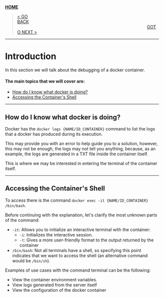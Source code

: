 [__HOME__](../../README.md)

> [< GO BACK](./4-images.md)&nbsp;&nbsp;&nbsp;&nbsp;&nbsp;&nbsp;&nbsp;&nbsp;&nbsp;&nbsp;&nbsp;&nbsp;&nbsp;&nbsp;&nbsp;&nbsp;&nbsp;&nbsp;&nbsp;&nbsp;&nbsp;&nbsp;&nbsp;&nbsp;&nbsp;&nbsp;&nbsp;&nbsp;&nbsp;&nbsp;&nbsp;&nbsp;&nbsp;&nbsp;&nbsp;&nbsp;&nbsp;&nbsp;&nbsp;&nbsp;&nbsp;&nbsp;&nbsp;&nbsp;&nbsp;&nbsp;&nbsp;&nbsp;&nbsp;&nbsp;&nbsp;&nbsp;&nbsp;&nbsp;&nbsp;&nbsp;&nbsp;&nbsp;&nbsp;&nbsp;&nbsp;&nbsp;&nbsp;&nbsp;&nbsp;&nbsp;&nbsp;&nbsp;&nbsp;&nbsp;&nbsp;&nbsp;&nbsp;&nbsp;&nbsp;&nbsp;&nbsp;&nbsp;&nbsp;&nbsp;&nbsp;&nbsp;&nbsp;&nbsp;&nbsp;&nbsp;&nbsp;&nbsp;&nbsp;&nbsp;&nbsp;&nbsp;&nbsp;&nbsp;&nbsp;&nbsp;&nbsp;&nbsp;&nbsp;&nbsp;&nbsp;&nbsp;&nbsp;&nbsp;&nbsp;&nbsp;&nbsp;&nbsp;&nbsp;&nbsp;&nbsp;&nbsp;&nbsp;&nbsp;&nbsp;&nbsp;&nbsp;&nbsp;&nbsp;&nbsp;&nbsp;&nbsp;&nbsp;&nbsp;&nbsp;&nbsp;&nbsp;&nbsp;&nbsp;&nbsp;&nbsp;&nbsp;&nbsp;&nbsp;&nbsp;&nbsp;&nbsp;&nbsp;&nbsp;&nbsp;&nbsp;&nbsp;&nbsp;&nbsp;&nbsp;&nbsp;&nbsp;&nbsp;&nbsp;&nbsp;&nbsp;&nbsp;&nbsp;&nbsp;&nbsp;&nbsp;&nbsp;&nbsp;&nbsp;&nbsp;&nbsp;&nbsp;&nbsp;&nbsp;&nbsp;&nbsp;&nbsp;&nbsp;&nbsp;&nbsp;&nbsp;&nbsp;&nbsp;&nbsp;&nbsp;&nbsp;&nbsp;&nbsp;&nbsp;&nbsp;&nbsp;&nbsp;&nbsp;&nbsp;&nbsp;&nbsp;&nbsp;&nbsp;&nbsp;&nbsp;&nbsp;&nbsp;&nbsp;&nbsp;&nbsp;&nbsp;&nbsp;&nbsp;&nbsp;&nbsp;&nbsp;&nbsp;&nbsp;&nbsp;&nbsp;&nbsp;&nbsp;&nbsp;&nbsp;&nbsp;&nbsp;&nbsp;&nbsp;&nbsp;&nbsp;&nbsp;[GOTO NEXT >](./6-network.md)
---
# Introduction

In this section we will talk about the debugging of a docker container.

#### The main topics that we will cover are:
- [How do I know what docker is doing?](#how-do-i-know-what-docker-is-doing)
- [Accessing the Container's Shell](#accessing-the-containers-shell)

---

## How do I know what docker is doing?

Docker has the `docker logs {NAME/ID_CONTAINER}` command to list the logs that a docker has produced during its execution.

This may provide you with an error to help guide you to a solution, however, this may not be enough, the logs may not tell you anything, because, as an example, the logs are generated in a TXT file inside the container itself.

This is where we may be interested in entering the terminal of the container itself.

---

## Accessing the Container's Shell

To access there is the command `docker exec -it {NAME/ID_CONTAINER} /bin/bash`.

Before continuing with the explanation, let's clarify the most unknown parts of the command:
- `-it`: Allows you to initialize an interactive terminal with the container:
    - `-i`: Initializes the interactive session.
    - `-t`: Gives a more user-friendly format to the output returned by the container
- `/bin/bash`: Not all terminals have a shell, so specifying this point indicates that we want to access the shell (an alternative command would be `/bin/sh`).

Examples of use cases with the command terminal can be the following:
- View the container environment variables.
- View logs generated from the server itself
- View the configuration of the docker container